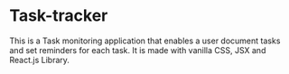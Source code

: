 # Task-tracker
This is a Task monitoring application that enables a user document tasks and set reminders for each task. It is made with vanilla CSS, JSX and React.js Library.
